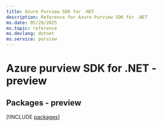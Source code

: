 ```yaml
---
title: Azure Purview SDK for .NET
description: Reference for Azure Purview SDK for .NET
ms.date: 05/29/2025
ms.topic: reference
ms.devlang: dotnet
ms.service: purview
---
```

# Azure purview SDK for .NET - preview
## Packages - preview
[!INCLUDE [packages](purview-index.md)]